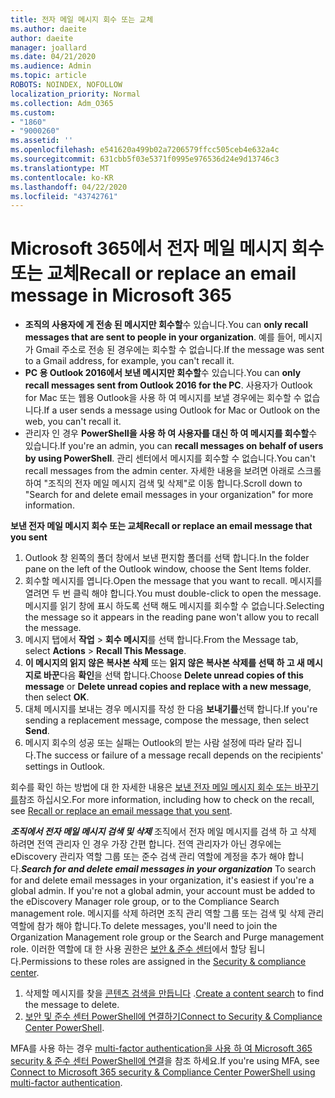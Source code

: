 ```yaml
---
title: 전자 메일 메시지 회수 또는 교체
ms.author: daeite
author: daeite
manager: joallard
ms.date: 04/21/2020
ms.audience: Admin
ms.topic: article
ROBOTS: NOINDEX, NOFOLLOW
localization_priority: Normal
ms.collection: Adm_O365
ms.custom:
- "1860"
- "9000260"
ms.assetid: ''
ms.openlocfilehash: e541620a499b02a7206579ffcc505ceb4e632a4c
ms.sourcegitcommit: 631cbb5f03e5371f0995e976536d24e9d13746c3
ms.translationtype: MT
ms.contentlocale: ko-KR
ms.lasthandoff: 04/22/2020
ms.locfileid: "43742761"
---
```

# <a name="recall-or-replace-an-email-message-in-microsoft-365"></a><span data-ttu-id="505ab-102">Microsoft 365에서 전자 메일 메시지 회수 또는 교체</span><span class="sxs-lookup"><span data-stu-id="505ab-102">Recall or replace an email message in Microsoft 365</span></span>

- <span data-ttu-id="505ab-103">**조직의 사용자에 게 전송 된 메시지만 회수할**수 있습니다.</span><span class="sxs-lookup"><span data-stu-id="505ab-103">You can **only recall messages that are sent to people in your organization**.</span></span> <span data-ttu-id="505ab-104">예를 들어, 메시지가 Gmail 주소로 전송 된 경우에는 회수할 수 없습니다.</span><span class="sxs-lookup"><span data-stu-id="505ab-104">If the message was sent to a Gmail address, for example, you can't recall it.</span></span>
- <span data-ttu-id="505ab-105">**PC 용 Outlook 2016에서 보낸 메시지만 회수할**수 있습니다.</span><span class="sxs-lookup"><span data-stu-id="505ab-105">You can **only recall messages sent from Outlook 2016 for the PC**.</span></span> <span data-ttu-id="505ab-106">사용자가 Outlook for Mac 또는 웹용 Outlook을 사용 하 여 메시지를 보낼 경우에는 회수할 수 없습니다.</span><span class="sxs-lookup"><span data-stu-id="505ab-106">If a user sends a message using Outlook for Mac or Outlook on the web, you can't recall it.</span></span>
- <span data-ttu-id="505ab-107">관리자 인 경우 **PowerShell을 사용 하 여 사용자를 대신 하 여 메시지를 회수할**수 있습니다.</span><span class="sxs-lookup"><span data-stu-id="505ab-107">If you're an admin, you can **recall messages on behalf of users by using PowerShell**.</span></span> <span data-ttu-id="505ab-108">관리 센터에서 메시지를 회수할 수 없습니다.</span><span class="sxs-lookup"><span data-stu-id="505ab-108">You can't recall messages from the admin center.</span></span> <span data-ttu-id="505ab-109">자세한 내용을 보려면 아래로 스크롤하여 "조직의 전자 메일 메시지 검색 및 삭제"로 이동 합니다.</span><span class="sxs-lookup"><span data-stu-id="505ab-109">Scroll down to "Search for and delete email messages in your organization" for more information.</span></span>

<span data-ttu-id="505ab-110">**보낸 전자 메일 메시지 회수 또는 교체**</span><span class="sxs-lookup"><span data-stu-id="505ab-110">**Recall or replace an email message that you sent**</span></span>

1. <span data-ttu-id="505ab-111">Outlook 창 왼쪽의 폴더 창에서 보낸 편지함 폴더를 선택 합니다.</span><span class="sxs-lookup"><span data-stu-id="505ab-111">In the folder pane on the left of the Outlook window, choose the Sent Items folder.</span></span>
2. <span data-ttu-id="505ab-112">회수할 메시지를 엽니다.</span><span class="sxs-lookup"><span data-stu-id="505ab-112">Open the message that you want to recall.</span></span> <span data-ttu-id="505ab-113">메시지를 열려면 두 번 클릭 해야 합니다.</span><span class="sxs-lookup"><span data-stu-id="505ab-113">You must double-click to open the message.</span></span> <span data-ttu-id="505ab-114">메시지를 읽기 창에 표시 하도록 선택 해도 메시지를 회수할 수 없습니다.</span><span class="sxs-lookup"><span data-stu-id="505ab-114">Selecting the message so it appears in the reading pane won't allow you to recall the message.</span></span>
3. <span data-ttu-id="505ab-115">메시지 탭에서 **작업** > **회수 메시지**를 선택 합니다.</span><span class="sxs-lookup"><span data-stu-id="505ab-115">From the Message tab, select **Actions** > **Recall This Message**.</span></span>
4. <span data-ttu-id="505ab-116">**이 메시지의 읽지 않은 복사본 삭제** 또는 **읽지 않은 복사본 삭제를 선택 하 고 새 메시지로 바꾼**다음 **확인**을 선택 합니다.</span><span class="sxs-lookup"><span data-stu-id="505ab-116">Choose **Delete unread copies of this message** or **Delete unread copies and replace with a new message**, then select **OK**.</span></span>
5. <span data-ttu-id="505ab-117">대체 메시지를 보내는 경우 메시지를 작성 한 다음 **보내기를**선택 합니다.</span><span class="sxs-lookup"><span data-stu-id="505ab-117">If you're sending a replacement message, compose the message, then select **Send**.</span></span>
6. <span data-ttu-id="505ab-118">메시지 회수의 성공 또는 실패는 Outlook의 받는 사람 설정에 따라 달라 집니다.</span><span class="sxs-lookup"><span data-stu-id="505ab-118">The success or failure of a message recall depends on the recipients' settings in Outlook.</span></span>

<span data-ttu-id="505ab-119">회수를 확인 하는 방법에 대 한 자세한 내용은 [보낸 전자 메일 메시지 회수 또는 바꾸기를](https://support.office.com/article/35027f88-d655-4554-b4f8-6c0729a723a0)참조 하십시오.</span><span class="sxs-lookup"><span data-stu-id="505ab-119">For more information, including how to check on the recall, see [Recall or replace an email message that you sent](https://support.office.com/article/35027f88-d655-4554-b4f8-6c0729a723a0).</span></span>

<span data-ttu-id="505ab-120">***조직에서 전자 메일 메시지 검색 및 삭제*** 조직에서 전자 메일 메시지를 검색 하 고 삭제 하려면 전역 관리자 인 경우 가장 간편 합니다. 전역 관리자가 아닌 경우에는 eDiscovery 관리자 역할 그룹 또는 준수 검색 관리 역할에 계정을 추가 해야 합니다.</span><span class="sxs-lookup"><span data-stu-id="505ab-120">***Search for and delete email messages in your organization*** To search for and delete email messages in your organization, it's easiest if you're a global admin. If you're not a global admin, your account must be added to the eDiscovery Manager role group, or to the Compliance Search management role.</span></span> <span data-ttu-id="505ab-121">메시지를 삭제 하려면 조직 관리 역할 그룹 또는 검색 및 삭제 관리 역할에 참가 해야 합니다.</span><span class="sxs-lookup"><span data-stu-id="505ab-121">To delete messages, you'll need to join the Organization Management role group or the Search and Purge management role.</span></span> <span data-ttu-id="505ab-122">이러한 역할에 대 한 사용 권한은 [보안 & 준수 센터](https://protection.office.com/)에서 할당 됩니다.</span><span class="sxs-lookup"><span data-stu-id="505ab-122">Permissions to these roles are assigned in the [Security & compliance center](https://protection.office.com/).</span></span>

1. <span data-ttu-id="505ab-123">삭제할 메시지를 찾을 [콘텐츠 검색을 만듭니다](https://docs.microsoft.com/office365/securitycompliance/content-search) .</span><span class="sxs-lookup"><span data-stu-id="505ab-123">[Create a content search](https://docs.microsoft.com/office365/securitycompliance/content-search) to find the message to delete.</span></span>
2. <span data-ttu-id="505ab-124">[보안 및 준수 센터 PowerShell에 연결하기](https://docs.microsoft.com/powershell/exchange/office-365-scc/connect-to-scc-powershell/connect-to-scc-powershell?view=exchange-ps)</span><span class="sxs-lookup"><span data-stu-id="505ab-124">[Connect to Security & Compliance Center PowerShell](https://docs.microsoft.com/powershell/exchange/office-365-scc/connect-to-scc-powershell/connect-to-scc-powershell?view=exchange-ps).</span></span> 

<span data-ttu-id="505ab-125">MFA를 사용 하는 경우 [multi-factor authentication을 사용 하 여 Microsoft 365 security & 준수 센터 PowerShell에 연결](https://docs.microsoft.com/powershell/exchange/office-365-scc/connect-to-scc-powershell/mfa-connect-to-scc-powershell?view=exchange-ps)을 참조 하세요.</span><span class="sxs-lookup"><span data-stu-id="505ab-125">If you're using MFA, see [Connect to Microsoft 365 security & Compliance Center PowerShell using multi-factor authentication](https://docs.microsoft.com/powershell/exchange/office-365-scc/connect-to-scc-powershell/mfa-connect-to-scc-powershell?view=exchange-ps).</span></span> 
